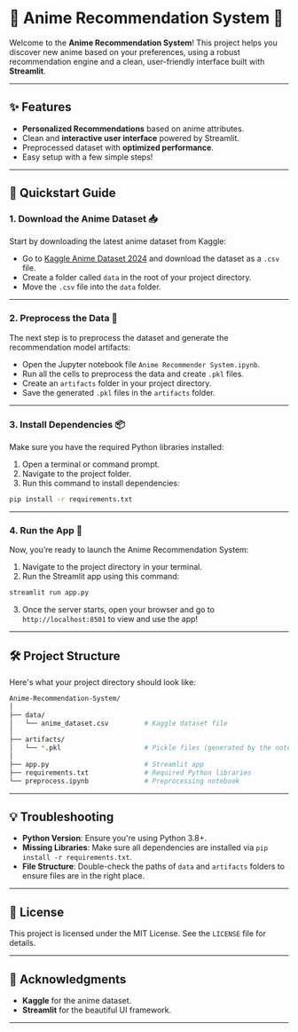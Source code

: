 # 🌸 Anime Recommendation System 🎌

Welcome to the **Anime Recommendation System**! This project helps you discover new anime based on your preferences, using a robust recommendation engine and a clean, user-friendly interface built with **Streamlit**.

---

## ✨ Features

- **Personalized Recommendations** based on anime attributes.
- Clean and **interactive user interface** powered by Streamlit.
- Preprocessed dataset with **optimized performance**.
- Easy setup with a few simple steps!

---

## 🚀 Quickstart Guide

### 1. Download the Anime Dataset 📥

Start by downloading the latest anime dataset from Kaggle:

- Go to [Kaggle Anime Dataset 2024](https://www.kaggle.com/datasets/junaidk0012/anime-dataset-2024) and download the dataset as a `.csv` file.
- Create a folder called `data` in the root of your project directory.
- Move the `.csv` file into the `data` folder.

---

### 2. Preprocess the Data 🔄

The next step is to preprocess the dataset and generate the recommendation model artifacts:

- Open the Jupyter notebook file `Anime Recommender System.ipynb`.
- Run all the cells to preprocess the data and create `.pkl` files.
- Create an `artifacts` folder in your project directory.
- Save the generated `.pkl` files in the `artifacts` folder.

---

### 3. Install Dependencies 📦

Make sure you have the required Python libraries installed:

1. Open a terminal or command prompt.
2. Navigate to the project folder.
3. Run this command to install dependencies:

```bash
pip install -r requirements.txt
```

---

### 4. Run the App 🚀

Now, you’re ready to launch the Anime Recommendation System:

1. Navigate to the project directory in your terminal.
2. Run the Streamlit app using this command:

```bash
streamlit run app.py
```

3. Once the server starts, open your browser and go to `http://localhost:8501` to view and use the app!

---

## 🛠️ Project Structure

Here's what your project directory should look like:

```bash
Anime-Recommendation-System/
│
├── data/
│   └── anime_dataset.csv         # Kaggle dataset file
│
├── artifacts/
│   └── *.pkl                     # Pickle files (generated by the notebook)
│
├── app.py                        # Streamlit app
├── requirements.txt              # Required Python libraries
└── preprocess.ipynb              # Preprocessing notebook
```

---

## 💡 Troubleshooting

- **Python Version**: Ensure you're using Python 3.8+.
- **Missing Libraries**: Make sure all dependencies are installed via `pip install -r requirements.txt`.
- **File Structure**: Double-check the paths of `data` and `artifacts` folders to ensure files are in the right place.

---

## 📜 License

This project is licensed under the MIT License. See the `LICENSE` file for details.

---

## 🙌 Acknowledgments

- **Kaggle** for the anime dataset.
- **Streamlit** for the beautiful UI framework.

---

